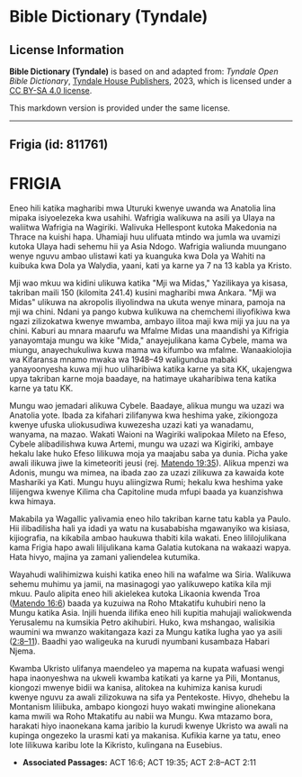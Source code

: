 # Bible Dictionary (Tyndale)

## License Information

**Bible Dictionary (Tyndale)** is based on and adapted from: _Tyndale Open Bible Dictionary_, [Tyndale House Publishers](https://tyndaleopenresources.com/), 2023, which is licensed under a [CC BY-SA 4.0 license](https://creativecommons.org/licenses/by-sa/4.0/legalcode.en).

This markdown version is provided under the same license.



--------------------------------

## Frigia (id: 811761)

FRIGIA
======

Eneo hili katika magharibi mwa Uturuki kwenye uwanda wa Anatolia lina mipaka isiyoelezeka kwa usahihi. Wafrigia walikuwa na asili ya Ulaya na waliitwa Wafrigia na Wagiriki. Walivuka Hellespont kutoka Makedonia na Thrace na kuishi hapa. Uhamiaji huu ulifuata mtindo wa jumla wa uvamizi kutoka Ulaya hadi sehemu hii ya Asia Ndogo. Wafrigia waliunda muungano wenye nguvu ambao ulistawi kati ya kuanguka kwa Dola ya Wahiti na kuibuka kwa Dola ya Walydia, yaani, kati ya karne ya 7 na 13 kabla ya Kristo.

Mji wao mkuu wa kidini ulikuwa katika "Mji wa Midas," Yazilikaya ya kisasa, takriban maili 150 (kilomita 241\.4\) kusini magharibi mwa Ankara. "Mji wa Midas" ulikuwa na akropolis iliyolindwa na ukuta wenye minara, pamoja na mji wa chini. Ndani ya pango kubwa kulikuwa na chemchemi iliyofikiwa kwa ngazi zilizokatwa kwenye mwamba, ambayo ilitoa maji kwa miji ya juu na ya chini. Kaburi au mnara maarufu wa Mfalme Midas una maandishi ya Kifrigia yanayomtaja mungu wa kike "Mida," anayejulikana kama Cybele, mama wa miungu, anayechukuliwa kuwa mama wa kifumbo wa mfalme. Wanaakiolojia wa Kifaransa mnamo mwaka wa 1948–49 waligundua mabaki yanayoonyesha kuwa mji huo uliharibiwa katika karne ya sita KK, ukajengwa upya takriban karne moja baadaye, na hatimaye ukaharibiwa tena katika karne ya tatu KK.

Mungu wao jemadari alikuwa Cybele. Baadaye, alikua mungu wa uzazi wa Anatolia yote. Ibada za kifahari zilifanywa kwa heshima yake, zikiongoza kwenye ufuska uliokusudiwa kuwezesha uzazi kati ya wanadamu, wanyama, na mazao. Wakati Waioni na Wagiriki walipokaa Mileto na Efeso, Cybele alibadilishwa kuwa Artemi, mungu wa uzazi wa Kigiriki, ambaye hekalu lake huko Efeso lilikuwa moja ya maajabu saba ya dunia. Picha yake awali ilikuwa jiwe la kimeteoriti jeusi (rej. [Matendo 19:35](https://ref.ly/Acts19:35)). Alikua mpenzi wa Adonis, mungu wa mimea, na ibada zao za uzazi zilikuwa za kawaida kote Mashariki ya Kati. Mungu huyu aliingizwa Rumi; hekalu kwa heshima yake lilijengwa kwenye Kilima cha Capitoline muda mfupi baada ya kuanzishwa kwa himaya.

Makabila ya Wagallic yalivamia eneo hilo takriban karne tatu kabla ya Paulo. Hii ilibadilisha hali ya idadi ya watu na kusababisha mgawanyiko wa kisiasa, kijiografia, na kikabila ambao haukuwa thabiti kila wakati. Eneo lililojulikana kama Frigia hapo awali lilijulikana kama Galatia kutokana na wakaazi wapya. Hata hivyo, majina ya zamani yaliendelea kutumika.

Wayahudi walihimizwa kuishi katika eneo hili na wafalme wa Siria. Walikuwa sehemu muhimu ya jamii, na masinagogi yao yalikuwepo katika kila mji mkuu. Paulo alipita eneo hili akielekea kutoka Likaonia kwenda Troa ([Matendo 16:6](https://ref.ly/Acts16:6)) baada ya kuzuiwa na Roho Mtakatifu kuhubiri neno la Mungu katika Asia. Injili huenda ilifika eneo hili kupitia mahujaji waliokwenda Yerusalemu na kumsikia Petro akihubiri. Huko, kwa mshangao, walisikia waumini wa mwanzo wakitangaza kazi za Mungu katika lugha yao ya asili ([2:8–11](https://ref.ly/Acts2:8-Acts2:11)). Baadhi yao waligeuka na kurudi nyumbani kusambaza Habari Njema.

Kwamba Ukristo ulifanya maendeleo ya mapema na kupata wafuasi wengi hapa inaonyeshwa na ukweli kwamba katikati ya karne ya Pili, Montanus, kiongozi mwenye bidii wa kanisa, alitokea na kuhimiza kanisa kurudi kwenye nguvu za awali zilizokuwa na sifa ya Pentekoste. Hivyo, dhehebu la Montanism liliibuka, ambapo kiongozi huyo wakati mwingine alionekana kama mwili wa Roho Mtakatifu au nabii wa Mungu. Kwa mtazamo bora, harakati hiyo inaonekana kama jaribio la kurudi kwenye Ukristo wa awali na kupinga ongezeko la urasmi kati ya makanisa. Kufikia karne ya tatu, eneo lote lilikuwa karibu lote la Kikristo, kulingana na Eusebius.

* **Associated Passages:** ACT 16:6; ACT 19:35; ACT 2:8–ACT 2:11

